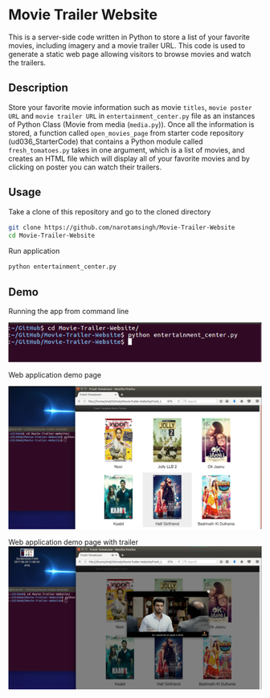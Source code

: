 # Movie Trailer Website
This is a server-side code written in Python to store a list of your favorite movies, including imagery and a movie trailer URL. This code is used to generate a static web page allowing visitors to browse movies and watch the trailers.

## Description
Store your favorite movie information such as movie `titles`,  `movie poster URL` and `movie trailer URL` in  `entertainment_center.py` file as an instances of Python Class (Movie from media (`media.py`)). Once all the information is stored, a function called `open_movies_page` from starter code repository (ud036_StarterCode) that contains a Python module called `fresh_tomatoes.py` takes in one argument, which is a list of movies, and creates an HTML file which will display all of your favorite movies and by clicking on poster you can watch their trailers.

## Usage

Take a clone of this repository and go to the cloned directory
```bash
git clone https://github.com/narotamsingh/Movie-Trailer-Website
cd Movie-Trailer-Website
```

Run application
```bash
python entertainment_center.py
```

## Demo

Running the app from command line

![Screenshot for Command line](/screenshots/command-line.png?raw=true "Command line")

Web application demo page

![Screenshot for demo](/screenshots/demo1.png?raw=true "Demo")

Web application demo page with trailer
![Screenshot for demo](/screenshots/demo2.png?raw=true "Demo")
